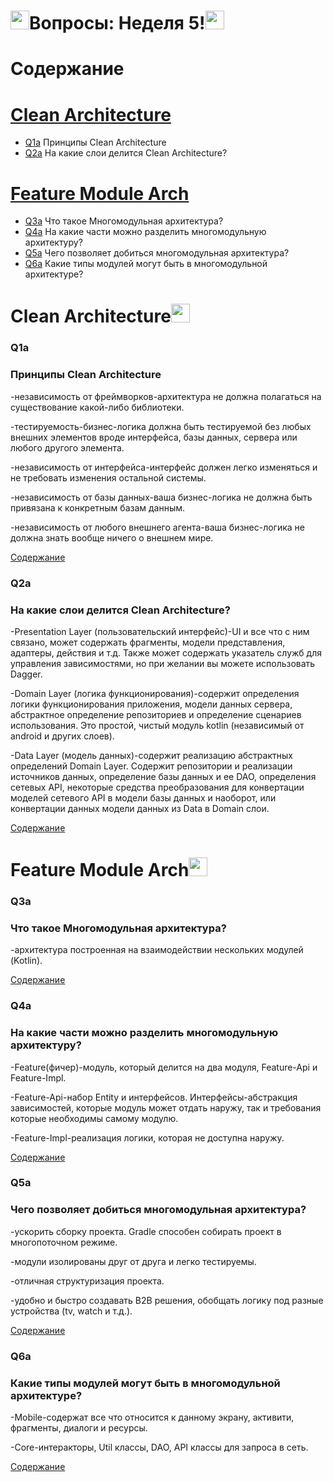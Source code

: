 # <img src="https://media.giphy.com/media/v1.Y2lkPTc5MGI3NjExbnluOG4xdGlpeWxwYnFhM3Bjc2Z3dzN5eDhhaThza2N0Ym9wOGUxOCZlcD12MV9pbnRlcm5hbF9naWZfYnlfaWQmY3Q9Zw/zECASgodRMZ5QAbRao/giphy.gif" width="30px">Вопросы: Неделя 5!<img src="https://media.giphy.com/media/v1.Y2lkPTc5MGI3NjExbnluOG4xdGlpeWxwYnFhM3Bjc2Z3dzN5eDhhaThza2N0Ym9wOGUxOCZlcD12MV9pbnRlcm5hbF9naWZfYnlfaWQmY3Q9Zw/zECASgodRMZ5QAbRao/giphy.gif" width="30px">

# Содержание
# [Clean Architecture](#сleana_architecture)
   - [Q1a](#q1a) Принципы Clean Architecture
   - [Q2a](#q2a) На какие слои делится Clean Architecture?


# [Feature Module Arch](#feature_module_arch)

   - [Q3a](#q3a) Что такое Многомодульная архитектура?
   - [Q4a](#q4a) На какие части можно разделить многомодульную архитектуру?
   - [Q5a](#q5a) Чего позволяет добиться многомодульная архитектура?
   - [Q6a](#q6a) Какие типы модулей могут быть в многомодульной архитектуре?


  
# Clean Architecture<img src="https://media.giphy.com/media/v1.Y2lkPTc5MGI3NjExbnluOG4xdGlpeWxwYnFhM3Bjc2Z3dzN5eDhhaThza2N0Ym9wOGUxOCZlcD12MV9pbnRlcm5hbF9naWZfYnlfaWQmY3Q9Zw/zECASgodRMZ5QAbRao/giphy.gif" width="30px">

### Q1a
### Принципы Clean Architecture
-независимость от фреймворков-архитектура не должна полагаться на существование какой-либо библиотеки.

-тестируемость-бизнес-логика должна быть тестируемой без любых внешних элементов вроде интерфейса,  базы данных, сервера или любого другого элемента.

-независимость от интерфейса-интерфейс должен легко изменяться и не требовать изменения остальной системы.

-независимость от базы данных-ваша бизнес-логика не должна быть привязана к конкретным базам данным.

-независимость от любого внешнего агента-ваша бизнес-логика не должна знать вообще ничего о внешнем мире.

[Содержание](#содержание)

### Q2a
### На какие слои делится Clean Architecture?
-Presentation Layer (пользовательский интерфейс)-UI и все что с ним связано, может содержать фрагменты, модели представления, адаптеры, действия и т.д. Также может содержать указатель служб для управления зависимостями, но при желании вы можете использовать Dagger.

-Domain Layer (логика функционирования)-содержит определения логики функционирования приложения, модели данных сервера, абстрактное определение репозиториев и определение сценариев использования. Это простой, чистый модуль kotlin (независимый от android и других слоев).

-Data Layer (модель данных)-содержит реализацию абстрактных определений Domain Layer. Содержит репозитории и реализации источников данных, определение базы данных и ее DAO, определения сетевых API, некоторые средства преобразования для конвертации моделей сетевого API в модели базы данных и наоборот, или конвертации данных модели данных из Data в Domain слои.

[Содержание](#содержание)

# Feature Module Arch<img src="https://media.giphy.com/media/v1.Y2lkPTc5MGI3NjExbnluOG4xdGlpeWxwYnFhM3Bjc2Z3dzN5eDhhaThza2N0Ym9wOGUxOCZlcD12MV9pbnRlcm5hbF9naWZfYnlfaWQmY3Q9Zw/zECASgodRMZ5QAbRao/giphy.gif" width="30px">

### Q3a
### Что такое Многомодульная архитектура?
-архитектура построенная на взаимодействии нескольких модулей (Kotlin).

[Содержание](#содержание)

### Q4a
### На какие части можно разделить многомодульную архитектуру?

-Feature(фичер)-модуль, который делится на два модуля, Feature-Api и Feature-Impl.

-Feature-Api-набор Entity и интерфейсов. Интерфейсы-абстракция зависимостей, которые модуль может отдать наружу, так и требования которые необходимы самому модулю.

-Feature-Impl-реализация логики, которая не доступна наружу.

[Содержание](#содержание)

### Q5a
### Чего позволяет добиться многомодульная архитектура?
-ускорить сборку проекта. Gradle способен собирать проект в многопоточном режиме.

-модули изолированы друг от друга и легко тестируемы.

-отличная структуризация проекта.

-удобно и быстро создавать B2B решения, обобщать логику под разные устройства (tv, watch и т.д.).

[Содержание](#содержание)

### Q6a
### Какие типы модулей могут быть в многомодульной архитектуре?
-Mobile-содержат все что относится к данному экрану, активити, фрагменты, диалоги и ресурсы.

-Core-интеракторы, Util классы, DAO, API классы для запроса в сеть.

[Содержание](#содержание)

